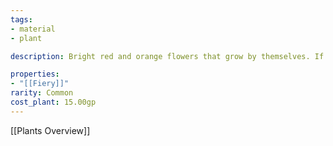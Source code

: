 ```yaml
---
tags:
- material
- plant

description: Bright red and orange flowers that grow by themselves. If ground up finely and left in a vial or bottle they will coagulate the water into a thick goo and make the color into a vibrant swirl of red and orange. Commonly used to make alchemist's fire.

properties:
- "[[Fiery]]"
rarity: Common
cost_plant: 15.00gp
---
```

[[Plants Overview]]